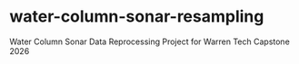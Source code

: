 # water-column-sonar-resampling
Water Column Sonar Data Reprocessing Project for Warren Tech Capstone 2026

